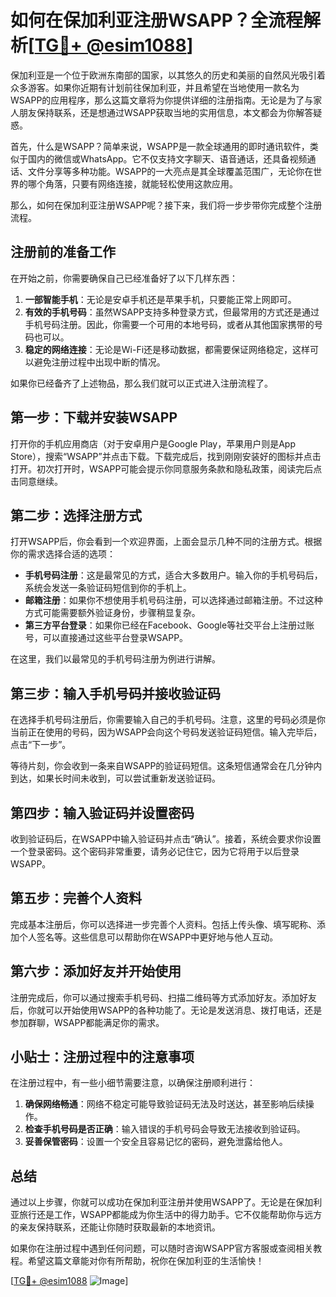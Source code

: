 # 如何在保加利亚注册WSAPP？全流程解析[[TG💪+ @esim1088](https://t.me/s/esim1088)]

保加利亚是一个位于欧洲东南部的国家，以其悠久的历史和美丽的自然风光吸引着众多游客。如果你近期有计划前往保加利亚，并且希望在当地使用一款名为WSAPP的应用程序，那么这篇文章将为你提供详细的注册指南。无论是为了与家人朋友保持联系，还是想通过WSAPP获取当地的实用信息，本文都会为你解答疑惑。

首先，什么是WSAPP？简单来说，WSAPP是一款全球通用的即时通讯软件，类似于国内的微信或WhatsApp。它不仅支持文字聊天、语音通话，还具备视频通话、文件分享等多种功能。WSAPP的一大亮点是其全球覆盖范围广，无论你在世界的哪个角落，只要有网络连接，就能轻松使用这款应用。

那么，如何在保加利亚注册WSAPP呢？接下来，我们将一步步带你完成整个注册流程。

## 注册前的准备工作

在开始之前，你需要确保自己已经准备好了以下几样东西：

1. **一部智能手机**：无论是安卓手机还是苹果手机，只要能正常上网即可。
2. **有效的手机号码**：虽然WSAPP支持多种登录方式，但最常用的方式还是通过手机号码注册。因此，你需要一个可用的本地号码，或者从其他国家携带的号码也可以。
3. **稳定的网络连接**：无论是Wi-Fi还是移动数据，都需要保证网络稳定，这样可以避免注册过程中出现中断的情况。

如果你已经备齐了上述物品，那么我们就可以正式进入注册流程了。

## 第一步：下载并安装WSAPP

打开你的手机应用商店（对于安卓用户是Google Play，苹果用户则是App Store），搜索“WSAPP”并点击下载。下载完成后，找到刚刚安装好的图标并点击打开。初次打开时，WSAPP可能会提示你同意服务条款和隐私政策，阅读完后点击同意继续。

## 第二步：选择注册方式

打开WSAPP后，你会看到一个欢迎界面，上面会显示几种不同的注册方式。根据你的需求选择合适的选项：

- **手机号码注册**：这是最常见的方式，适合大多数用户。输入你的手机号码后，系统会发送一条验证码短信到你的手机上。
- **邮箱注册**：如果你不想使用手机号码注册，可以选择通过邮箱注册。不过这种方式可能需要额外验证身份，步骤稍显复杂。
- **第三方平台登录**：如果你已经在Facebook、Google等社交平台上注册过账号，可以直接通过这些平台登录WSAPP。

在这里，我们以最常见的手机号码注册为例进行讲解。

## 第三步：输入手机号码并接收验证码

在选择手机号码注册后，你需要输入自己的手机号码。注意，这里的号码必须是你当前正在使用的号码，因为WSAPP会向这个号码发送验证码短信。输入完毕后，点击“下一步”。

等待片刻，你会收到一条来自WSAPP的验证码短信。这条短信通常会在几分钟内到达，如果长时间未收到，可以尝试重新发送验证码。

## 第四步：输入验证码并设置密码

收到验证码后，在WSAPP中输入验证码并点击“确认”。接着，系统会要求你设置一个登录密码。这个密码非常重要，请务必记住它，因为它将用于以后登录WSAPP。

## 第五步：完善个人资料

完成基本注册后，你可以选择进一步完善个人资料。包括上传头像、填写昵称、添加个人签名等。这些信息可以帮助你在WSAPP中更好地与他人互动。

## 第六步：添加好友并开始使用

注册完成后，你可以通过搜索手机号码、扫描二维码等方式添加好友。添加好友后，你就可以开始使用WSAPP的各种功能了。无论是发送消息、拨打电话，还是参加群聊，WSAPP都能满足你的需求。

## 小贴士：注册过程中的注意事项

在注册过程中，有一些小细节需要注意，以确保注册顺利进行：

1. **确保网络畅通**：网络不稳定可能导致验证码无法及时送达，甚至影响后续操作。
2. **检查手机号码是否正确**：输入错误的手机号码会导致无法接收到验证码。
3. **妥善保管密码**：设置一个安全且容易记忆的密码，避免泄露给他人。

## 总结

通过以上步骤，你就可以成功在保加利亚注册并使用WSAPP了。无论是在保加利亚旅行还是工作，WSAPP都能成为你生活中的得力助手。它不仅能帮助你与远方的亲友保持联系，还能让你随时获取最新的本地资讯。

如果你在注册过程中遇到任何问题，可以随时咨询WSAPP官方客服或查阅相关教程。希望这篇文章能对你有所帮助，祝你在保加利亚的生活愉快！

[[TG💪+ @esim1088](https://t.me/s/esim1088) ![Image](https://i.postimg.cc/4NQfJmqS/Snipaste-2025-05-13-00-14-12.png)]